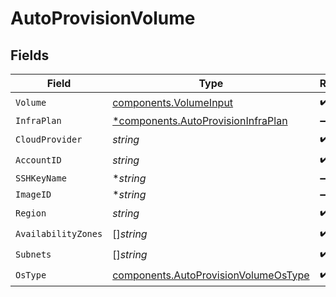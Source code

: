 # AutoProvisionVolume


## Fields

| Field                                                                                        | Type                                                                                         | Required                                                                                     | Description                                                                                  |
| -------------------------------------------------------------------------------------------- | -------------------------------------------------------------------------------------------- | -------------------------------------------------------------------------------------------- | -------------------------------------------------------------------------------------------- |
| `Volume`                                                                                     | [components.VolumeInput](../../models/components/volumeinput.md)                             | :heavy_check_mark:                                                                           | N/A                                                                                          |
| `InfraPlan`                                                                                  | [*components.AutoProvisionInfraPlan](../../models/components/autoprovisioninfraplan.md)      | :heavy_minus_sign:                                                                           | N/A                                                                                          |
| `CloudProvider`                                                                              | *string*                                                                                     | :heavy_check_mark:                                                                           | N/A                                                                                          |
| `AccountID`                                                                                  | *string*                                                                                     | :heavy_check_mark:                                                                           | N/A                                                                                          |
| `SSHKeyName`                                                                                 | **string*                                                                                    | :heavy_minus_sign:                                                                           | N/A                                                                                          |
| `ImageID`                                                                                    | **string*                                                                                    | :heavy_minus_sign:                                                                           | N/A                                                                                          |
| `Region`                                                                                     | *string*                                                                                     | :heavy_check_mark:                                                                           | N/A                                                                                          |
| `AvailabilityZones`                                                                          | []*string*                                                                                   | :heavy_check_mark:                                                                           | N/A                                                                                          |
| `Subnets`                                                                                    | []*string*                                                                                   | :heavy_check_mark:                                                                           | N/A                                                                                          |
| `OsType`                                                                                     | [components.AutoProvisionVolumeOsType](../../models/components/autoprovisionvolumeostype.md) | :heavy_check_mark:                                                                           | N/A                                                                                          |